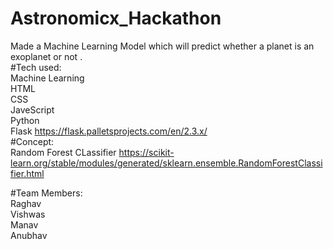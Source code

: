 # Astronomicx_Hackathon
Made a Machine Learning Model which will predict whether a planet is an exoplanet or not .                                                          
#Tech used:                                                                                      
Machine Learning                                                                                                                                                   
HTML                                                                                            
CSS                                                                                     
JaveScript                                                                                 
Python                                                                                   
Flask  https://flask.palletsprojects.com/en/2.3.x/                                                                                   
#Concept:                                                                                        
Random Forest CLassifier
https://scikit-learn.org/stable/modules/generated/sklearn.ensemble.RandomForestClassifier.html 
                                                                                                    
#Team Members:                                                                                  
Raghav                                                                                             
Vishwas                                                                                          
Manav                                                                                            
Anubhav                                                                                      

